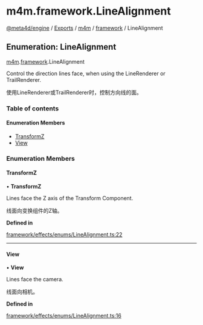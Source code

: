 # m4m.framework.LineAlignment

[@meta4d/engine](../) / [Exports](../modules/) / [m4m](../modules/m4m.md) / [framework](../modules/m4m.framework.md) / LineAlignment

## Enumeration: LineAlignment

[m4m](../modules/m4m.md).[framework](../modules/m4m.framework.md).LineAlignment

Control the direction lines face, when using the LineRenderer or TrailRenderer.

使用LineRenderer或TrailRenderer时，控制方向线的面。

### Table of contents

#### Enumeration Members

* [TransformZ](m4m.framework.LineAlignment.md#transformz)
* [View](m4m.framework.LineAlignment.md#view)

### Enumeration Members

#### TransformZ

• **TransformZ**

Lines face the Z axis of the Transform Component.

线面向变换组件的Z轴。

**Defined in**

[framework/effects/enums/LineAlignment.ts:22](https://github.com/meta4d-me/meta4d-engine/blob/cf6bfe6/src/framework/effects/enums/LineAlignment.ts#L22)

***

#### View

• **View**

Lines face the camera.

线面向相机。

**Defined in**

[framework/effects/enums/LineAlignment.ts:16](https://github.com/meta4d-me/meta4d-engine/blob/cf6bfe6/src/framework/effects/enums/LineAlignment.ts#L16)
